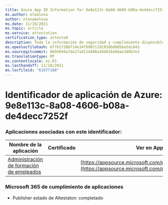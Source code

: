 ```yaml
---
title: Azure App ID Information for 9e8e113c-8a08-4606-b08a-de4decc7252f
ms.author: elmalova
author: elenamalova
ms.date: 11/18/2021
ms.topic: article
ms.service: attestation
certification_type: attested
description: Toda la información de seguridad y cumplimiento disponible para 9e8e113c-8a08-4606-b08a-de4decc7252f.
ms.openlocfilehash: 6f7b1f28bf14e3479907119193dbd6056a5dc843
ms.sourcegitcommit: 8695694a7da27a4114480a394616e66ae180b7e3
ms.translationtype: MT
ms.contentlocale: es-ES
ms.lasthandoff: 11/18/2021
ms.locfileid: "61077188"
---
```

# <a name="azure-app-id-9e8e113c-8a08-4606-b08a-de4decc7252f"></a>Identificador de aplicación de Azure: 9e8e113c-8a08-4606-b08a-de4decc7252f


### <a name="apps-associated-with-this-id"></a>Aplicaciones asociadas con este identificador:
| **Nombre de la aplicación** | **Certificado** | **Ver en AppSource** |
|--------------|---------------|-----------------------|
| [Administración de formación de empleados](https://docs.microsoft.com/microsoft-365-app-certification/forward/WA200001512) |  | [https://appsource.microsoft.com/product/office/WA200001512](https://appsource.microsoft.com/product/office/WA200001512) |

### <a name="microsoft-365-app-compliance-status"></a>Microsoft 365 de cumplimiento de aplicaciones
- Publisher estado de Attestaton: completado
